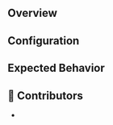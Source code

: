 <!--- Provide a general summary of the middleware hook in the title above -->

## Overview

<!--- What does the middleware do? -->

## Configuration

<!--- What configuration might be required or can be customized without much effort? -->

## Expected Behavior

<!--- Example(s) of expected behavior -->

## 🤝 Contributors

<!--- (Optional) List yourself or others you want to associate with this middleware -->

- [<Full name>](<Github profile URL >)